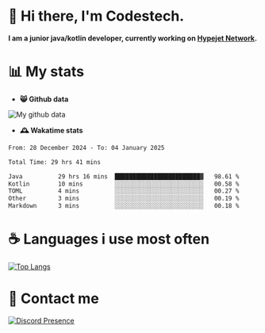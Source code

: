 # 👋 Hi there, I'm Codestech.
**I am a junior java/kotlin developer, currently working on [Hypejet Network](https://github.com/Hypejet).**

# 📊 My stats
- **😸 Github data**

![My github data](https://github-readme-stats.vercel.app/api?username=Codestech1&count_private=true&include_all_commits=true&theme=codeSTACKr)

- **🕰️ Wakatime stats**
<!--START_SECTION:waka-->

```txt
From: 28 December 2024 - To: 04 January 2025

Total Time: 29 hrs 41 mins

Java          29 hrs 16 mins  ████████████████████████▓   98.61 %
Kotlin        10 mins         ░░░░░░░░░░░░░░░░░░░░░░░░░   00.58 %
TOML          4 mins          ░░░░░░░░░░░░░░░░░░░░░░░░░   00.27 %
Other         3 mins          ░░░░░░░░░░░░░░░░░░░░░░░░░   00.19 %
Markdown      3 mins          ░░░░░░░░░░░░░░░░░░░░░░░░░   00.18 %
```

<!--END_SECTION:waka-->

# ☕ Languages i use most often
[![Top Langs](https://github-readme-stats.vercel.app/api/top-langs/?username=Codestech1&layout=compact&langs_count=8&exclude_repo=window5000.github.io&theme=codeSTACKr)](https://github.com/anuraghazra/github-readme-stats)

# 💬 Contact me
[![Discord Presence](https://lanyard.cnrad.dev/api/650718742157852740)](https://discord.com/users/650718742157852740)
</br>

